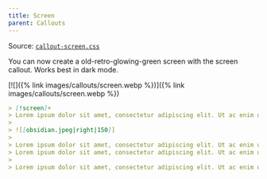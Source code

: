 ```yaml
---
title: Screen
parent: Callouts
---
```


Source: [`callout-screen.css`](https://github.com/ElsaTam/obsidian-fancy-a-story/blob/main/snippets/editor/callouts/callout-screen.css)

You can now create a old-retro-glowing-green screen with the screen callout.
Works best in dark mode.

[![]({% link images/callouts/screen.webp %})]({% link images/callouts/screen.webp %})

```markdown
> [!screen]+
> Lorem ipsum dolor sit amet, consectetur adipiscing elit. Ut ac enim ut sapien imperdiet gravida. Nulla sed turpis et neque tincidunt convallis. Phasellus posuere nisi eros, non tincidunt erat tincidunt ut.
>
> ![[obsidian.jpeg|right|150]]
> 
> Lorem ipsum dolor sit amet, consectetur adipiscing elit. Ut ac enim ut sapien imperdiet gravida. Nulla sed turpis et neque tincidunt convallis. Phasellus posuere nisi eros, non tincidunt erat tincidunt ut.
> Lorem ipsum dolor sit amet, consectetur adipiscing elit. Ut ac enim ut sapien imperdiet gravida. Nulla sed turpis et neque tincidunt convallis. Phasellus posuere nisi eros, non tincidunt erat tincidunt ut.
> 
> Lorem ipsum dolor sit amet, consectetur adipiscing elit. Ut ac enim ut sapien imperdiet gravida. Nulla sed turpis et neque tincidunt convallis. Phasellus posuere nisi eros, non tincidunt erat tincidunt ut.
```